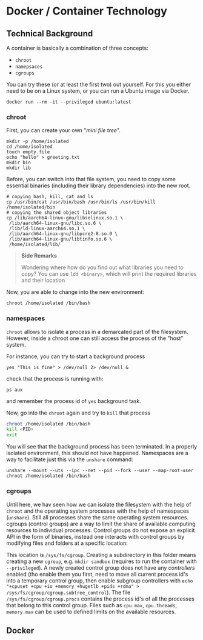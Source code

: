 # Docker / Container Technology

## Technical Background

A container is basically a combination of three concepts: 
- `chroot`
- `namepsaces`
- `cgroups`

You can try these (or at least the first two) out yourself.
For this you either need to be on a Linux system, or you can run a Ubuntu image via Docker.

```shell
docker run --rm -it --privileged ubuntu:latest
```

### chroot

First, you can create your own "_mini file tree_". 

```shell
mkdir -p /home/isolated
cd /home/isolated
touch empty.file
echo "hello" > greeting.txt
mkdir bin 
mkdir lib
```

Before, you can switch into that file system, you need to copy some essential binaries (including their library dependencies)
into the new root.

```shell
# copying bash, kill, cat and ls
cp /usr/bin/cat /usr/bin/bash /usr/bin/ls /usr/bin/kill /home/isolated/bin
# copying the shared object libraries
cp /lib/aarch64-linux-gnu/libselinux.so.1 \
 /lib/aarch64-linux-gnu/libc.so.6 \
 /lib/ld-linux-aarch64.so.1 \
 /lib/aarch64-linux-gnu/libpcre2-8.so.0 \
 /lib/aarch64-linux-gnu/libtinfo.so.6 \
 /home/isolated/lib/
```

> **Side Remarks**
> 
> Wondering where how do you find out what libraries you need to copy? You can use `ldd <binary>`, which will print the 
> required libraries and their location

Now, you are able to change into the new environment:
```shell
chroot /home/isolated /bin/bash
```

### namespaces

`chroot` allows to isolate a process in a demarcated part of the filesystem. 
However, inside a chroot one can still access the process of the "host" system.

For instance, you can try to start a background process
```shell
yes "This is fine" > /dev/null 2> /dev/null &
```

check that the process is running with:
```shell
ps aux
```

and remember the process id of `yes` background task.

Now, go into the `chroot` again and try to `kill` that process

```bash
chroot /home/isolated /bin/bash 
kill <PID>
exit
```

You will see that the background process has been terminated. In a properly isolated environment, this should not have happened.
Namespaces are a way to facilitate just this via the `unshare` command:

```shell
unshare --mount --uts --ipc --net --pid --fork --user --map-root-user chroot /home/isolated /bin/bash
```

### cgroups


Until here, we hav seen how we can isolate the filesystem with the help of `chroot` and the operating system processes with the help
of namespaces (`unshare`). 
Still all processes share the same operating system resources. 
cgroups (control groups) are a way to limit the share of available computing resources to individual processes.
Control groups do not expose an explicit API in the form of binaries, instead one interacts with control groups by modifying
files and folders at a specific location:

This location is `/sys/fs/cgroup`.
Creating a subdirectory in this folder means creating a new `cgroup`, e.g. `mkdir sandbox` (requires to run the container with `--privileged`).
A newly created control group does not have any _controllers_ enabled (tho enable them you first, need to move all
current process id's into a temporary control group, then enable subgroup controllers with `echo "+cpuset +cpu +io +memory +hugetlb +pids +rdma" > /sys/fs/cgroup/cgroup.subtree_control`).
The file `/sys/fs/cgroup/cgroup.procs` contains the process id's of all the processes that belong to this control group.
Files such as `cpu.max`, `cpu.threads`, `memory.max` can be used to defined limits on the available resources.


## Docker




